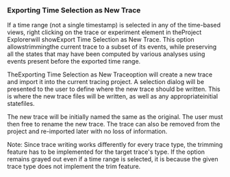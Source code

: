 ### Exporting Time Selection as New Trace

If a time range (not a single timestamp) is selected in any of the time-based views, right clicking on the trace or experiment element in theProject Explorerwill showExport Time Selection as New Trace. This option allowstrimmingthe current trace to a subset of its events, while preserving all the states that may have been computed by various analyses using events present before the exported time range.

TheExporting Time Selection as New Traceoption will create a new trace and import it into the current tracing project. A selection dialog will be presented to the user to define where the new trace should be written. This is where the new trace files will be written, as well as any appropriateinitial statefiles.





The new trace will be initially named the same as the original. The user must then free to rename the new trace. The trace can also be removed from the project and re-imported later with no loss of information.



Note: Since trace writing works differently for every trace type, the trimming feature has to be implemented for the target trace's type. If the option remains grayed out even if a time range is selected, it is because the given trace type does not implement the trim feature.